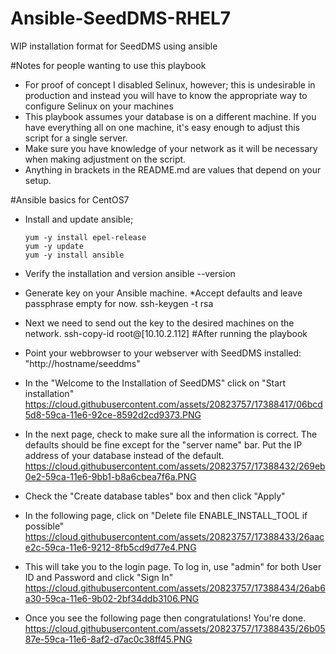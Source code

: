 # Ansible-SeedDMS-RHEL7
WIP installation format for SeedDMS using ansible

#Notes for people wanting to use this playbook
  - For proof of concept I disabled Selinux, however; this is undesirable in production and instead you will have to know the appropriate way to configure Selinux on your machines
  - This playbook assumes your database is on a different machine. If you have everything all on one machine, it's easy enough to adjust this script for a single server.
  - Make sure you have knowledge of your network as it will be necessary when making adjustment on the script.  
  - Anything in brackets in the README.md are values that depend on your setup.

#Ansible basics for CentOS7
- Install and update ansible;

      yum -y install epel-release
      yum -y update
      yum -y install ansible
- Verify the installation and version
       ansible --version
- Generate key on your Ansible machine.
  *Accept defaults and leave passphrase empty for now.
      ssh-keygen -t rsa
- Next we need to send out the key to the desired machines on the network.
      ssh-copy-id root@[10.10.2.112]
#After running the playbook
 - Point your webbrowser to your webserver with SeedDMS installed:
       "http://hostname/seeddms"

- In the "Welcome to the Installation of SeedDMS"  click on "Start installation"
https://cloud.githubusercontent.com/assets/20823757/17388417/06bcd5d8-59ca-11e6-92ce-8592d2cd9373.PNG

- In the next page, check to make sure all the information is correct. The defaults should be fine except for the "server name" bar. Put the IP address of your database instead of the default. 
https://cloud.githubusercontent.com/assets/20823757/17388432/269eb0e2-59ca-11e6-9bb1-b8a6cbea7f6a.PNG

- Check the "Create database tables" box and then click "Apply"

- In the following page, click on "Delete file ENABLE_INSTALL_TOOL if possible"
https://cloud.githubusercontent.com/assets/20823757/17388433/26aace2c-59ca-11e6-9212-8fb5cd9d77e4.PNG

- This will take you to the login page. To log in, use "admin" for both User ID and Password and click "Sign In"
https://cloud.githubusercontent.com/assets/20823757/17388434/26ab6a30-59ca-11e6-9b02-2bf34ddb3106.PNG

- Once you see the following page then congratulations! You're done. 
https://cloud.githubusercontent.com/assets/20823757/17388435/26b0587e-59ca-11e6-8af2-d7ac0c38ff45.PNG
